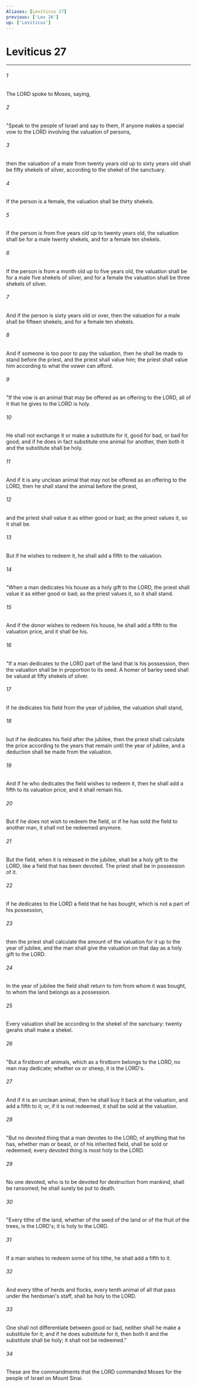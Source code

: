```yaml
---
Aliases: [Leviticus 27]
previous: ['Lev 26']
up: ['Leviticus']
---
```

# Leviticus 27

***

 

###### 1 
The LORD spoke to Moses, saying, 
 

###### 2 
"Speak to the people of Israel and say to them, If anyone makes a special vow to the LORD involving the valuation of persons, 
 

###### 3 
then the valuation of a male from twenty years old up to sixty years old shall be fifty shekels of silver, according to the shekel of the sanctuary. 
 

###### 4 
If the person is a female, the valuation shall be thirty shekels. 
 

###### 5 
If the person is from five years old up to twenty years old, the valuation shall be for a male twenty shekels, and for a female ten shekels. 
 

###### 6 
If the person is from a month old up to five years old, the valuation shall be for a male five shekels of silver, and for a female the valuation shall be three shekels of silver. 
 

###### 7 
And if the person is sixty years old or over, then the valuation for a male shall be fifteen shekels, and for a female ten shekels. 
 

###### 8 
And if someone is too poor to pay the valuation, then he shall be made to stand before the priest, and the priest shall value him; the priest shall value him according to what the vower can afford.
 
 

###### 9 
"If the vow is an animal that may be offered as an offering to the LORD, all of it that he gives to the LORD is holy. 
 

###### 10 
He shall not exchange it or make a substitute for it, good for bad, or bad for good; and if he does in fact substitute one animal for another, then both it and the substitute shall be holy. 
 

###### 11 
And if it is any unclean animal that may not be offered as an offering to the LORD, then he shall stand the animal before the priest, 
 

###### 12 
and the priest shall value it as either good or bad; as the priest values it, so it shall be. 
 

###### 13 
But if he wishes to redeem it, he shall add a fifth to the valuation.
 
 

###### 14 
"When a man dedicates his house as a holy gift to the LORD, the priest shall value it as either good or bad; as the priest values it, so it shall stand. 
 

###### 15 
And if the donor wishes to redeem his house, he shall add a fifth to the valuation price, and it shall be his.
 
 

###### 16 
"If a man dedicates to the LORD part of the land that is his possession, then the valuation shall be in proportion to its seed. A homer of barley seed shall be valued at fifty shekels of silver. 
 

###### 17 
If he dedicates his field from the year of jubilee, the valuation shall stand, 
 

###### 18 
but if he dedicates his field after the jubilee, then the priest shall calculate the price according to the years that remain until the year of jubilee, and a deduction shall be made from the valuation. 
 

###### 19 
And if he who dedicates the field wishes to redeem it, then he shall add a fifth to its valuation price, and it shall remain his. 
 

###### 20 
But if he does not wish to redeem the field, or if he has sold the field to another man, it shall not be redeemed anymore. 
 

###### 21 
But the field, when it is released in the jubilee, shall be a holy gift to the LORD, like a field that has been devoted. The priest shall be in possession of it. 
 

###### 22 
If he dedicates to the LORD a field that he has bought, which is not a part of his possession, 
 

###### 23 
then the priest shall calculate the amount of the valuation for it up to the year of jubilee, and the man shall give the valuation on that day as a holy gift to the LORD. 
 

###### 24 
In the year of jubilee the field shall return to him from whom it was bought, to whom the land belongs as a possession. 
 

###### 25 
Every valuation shall be according to the shekel of the sanctuary: twenty gerahs shall make a shekel.
 
 

###### 26 
"But a firstborn of animals, which as a firstborn belongs to the LORD, no man may dedicate; whether ox or sheep, it is the LORD's. 
 

###### 27 
And if it is an unclean animal, then he shall buy it back at the valuation, and add a fifth to it; or, if it is not redeemed, it shall be sold at the valuation.
 
 

###### 28 
"But no devoted thing that a man devotes to the LORD, of anything that he has, whether man or beast, or of his inherited field, shall be sold or redeemed; every devoted thing is most holy to the LORD. 
 

###### 29 
No one devoted, who is to be devoted for destruction from mankind, shall be ransomed; he shall surely be put to death.
 
 

###### 30 
"Every tithe of the land, whether of the seed of the land or of the fruit of the trees, is the LORD's; it is holy to the LORD. 
 

###### 31 
If a man wishes to redeem some of his tithe, he shall add a fifth to it. 
 

###### 32 
And every tithe of herds and flocks, every tenth animal of all that pass under the herdsman's staff, shall be holy to the LORD. 
 

###### 33 
One shall not differentiate between good or bad, neither shall he make a substitute for it; and if he does substitute for it, then both it and the substitute shall be holy; it shall not be redeemed."
 
 

###### 34 
These are the commandments that the LORD commanded Moses for the people of Israel on Mount Sinai.
 
